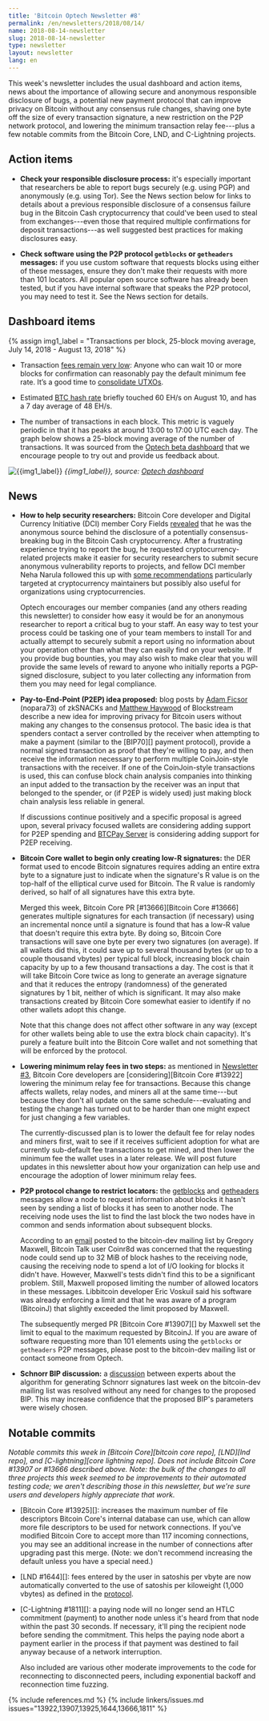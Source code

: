 ```yaml
---
title: 'Bitcoin Optech Newsletter #8'
permalink: /en/newsletters/2018/08/14/
name: 2018-08-14-newsletter
slug: 2018-08-14-newsletter
type: newsletter
layout: newsletter
lang: en
---
```

This week's newsletter includes the usual dashboard and action items,
news about the importance of allowing secure and anonymous responsible
disclosure of bugs, a potential new payment protocol that can improve
privacy on Bitcoin without any consensus rule changes, shaving one byte
off the size of every transaction signature, a new restriction on the P2P
network protocol, and lowering the minimum transaction relay fee---plus
a few notable commits from the Bitcoin Core, LND, and C-Lightning
projects.

## Action items

- **Check your responsible disclosure process:** it's especially
  important that researchers be able to report bugs securely (e.g. using
  PGP) and anonymously (e.g. using Tor).  See the News section below for
  links to details about a previous responsible disclosure of a consensus
  failure bug in the Bitcoin Cash cryptocurrency that could've been used
  to steal from exchanges---even those that required multiple
  confirmations for deposit transactions---as well suggested best
  practices for making disclosures easy.

- **Check software using the P2P protocol `getblocks` or `getheaders` messages:**
  if you use custom software that requests blocks using
  either of these messages, ensure they don't make their requests with
  more than 101 locators.  All popular open source software has already
  been tested, but if you have internal software that speaks the P2P
  protocol, you may need to test it.  See the News section for details.

## Dashboard items

{% assign img1_label = "Transactions per block, 25-block moving average, July 14, 2018 - August 13, 2018" %}

- Transaction [fees remain very low][fee metrics]: Anyone who can wait 10 or
more blocks for confirmation can reasonably pay the default minimum fee rate.
It’s a good time to [consolidate UTXOs][consolidate info].

- Estimated [BTC hash rate][btc hash rate] briefly touched 60 EH/s on August 10, and has a 7 day average of 48 EH/s.

- The number of transactions in each block. This metric is vaguely periodic in that it has peaks at around 13:00 to 17:00 UTC each
day. The graph below shows a 25-block moving average of the number of transactions. It was sourced from the
[Optech beta dashboard][periodic txn data] that we encourage people to try out and provide us feedback about.

![{{img1_label}}](/img/posts/transactions-spikes.png)
*{{img1_label}},
source: [Optech dashboard][periodic txn data]*

## News

- **How to help security researchers:** Bitcoin Core developer and Digital Currency Initiative (DCI) member Cory
  Fields [revealed][fields post] that he was the anonymous source behind
  the disclosure of a potentially consensus-breaking bug in the Bitcoin
  Cash cryptocurrency.  After a frustrating experience trying to report
  the bug, he requested cryptocurrency-related projects make it easier
  for security researchers to submit secure anonymous vulnerability
  reports to projects, and fellow DCI member Neha Narula followed this
  up with [some recommendations][narula recs] particularly targeted at
  cryptocurrency maintainers but possibly also useful for organizations
  using cryptocurrencies.

  Optech encourages our member companies (and any others reading this
  newsletter) to consider how easy it would be for an anonymous
  researcher to report a critical bug to your staff.  An easy way to
  test your process could be tasking one of your team members to
  install Tor and actually attempt to securely submit a report using
  no information about your operation other than what they can easily
  find on your website.  If you provide bug bounties, you may also
  wish to make clear that you will provide the same levels of reward
  to anyone who initially reports a PGP-signed disclosure, subject to
  you later collecting any information from them you may need for legal
  compliance.

- **Pay-to-End-Point (P2EP) idea proposed:** blog posts by [Adam
  Ficsor][nopara73 p2ep] (nopara73) of zkSNACKs and [Matthew
  Haywood][blockstream p2ep] of Blockstream describe a new idea for
  improving privacy for Bitcoin users without making any changes to the
  consensus protocol.  The basic idea is that spenders contact a server
  controlled by the receiver when attempting to make a payment (similar
  to the [BIP70][] payment protocol), provide a normal signed
  transaction as proof that they're willing to pay, and then receive the
  information necessary to perform multiple CoinJoin-style transactions
  with the receiver.  If one of the CoinJoin-style transactions is used,
  this can confuse block chain analysis companies into thinking an input
  added to the transaction by the receiver was an input that belonged to
  the spender, or (if P2EP is widely used) just making block chain
  analysis less reliable in general.

  If discussions continue positively and a specific proposal is agreed
  upon, several privacy focused wallets are considering adding support
  for P2EP spending and [BTCPay
  Server](https://github.com/btcpayserver/btcpayserver) is considering
  adding support for P2EP receiving.

- **Bitcoin Core wallet to begin only creating low-R signatures:**
  the DER format used to encode Bitcoin signatures
  requires adding an entire extra byte to a signature just to indicate
  when the signature's R value is on the top-half of
  the elliptical curve used for Bitcoin.  The R value is randomly
  derived, so half of all signatures have this extra byte.

  Merged this week, Bitcoin Core PR [#13666][Bitcoin Core #13666] generates multiple signatures for
  each transaction (if necessary) using an incremental nonce until a
  signature is found that has a low-R value that doesn't require this
  extra byte.  By doing so, Bitcoin Core transactions will save one
  byte per every two signatures (on average).  If all wallets did
  this, it could save up to several thousand bytes (or up to a couple
  thousand vbytes) per typical full block, increasing block chain
  capacity by up to a few thousand transactions a day.  The cost is
  that it will take Bitcoin Core twice as long to generate an average
  signature and that it reduces the entropy (randomness) of the
  generated signatures by 1 bit, neither of which is significant.  It
  may also make transactions created by Bitcoin Core somewhat easier
  to identify if no other wallets adopt this change.

  Note that this change does not affect other software in any way
  (except for other wallets being able to use the extra block chain
  capacity).  It's purely a feature built into the Bitcoin Core wallet
  and not something that will be enforced by the protocol.

- **Lowering minimum relay fees in two steps:** as mentioned in
  [Newsletter #3][news3 lower relay], Bitcoin Core developers are
  [considering][Bitcoin Core #13922] lowering the minimum relay fee for
  transactions.  Because this change affects wallets, relay nodes, and
  miners all at the same time---but because they don't all update on the
  same schedule---evaluating and testing the change has turned out to
  be harder than one might expect for just changing a few variables.

  The currently-discussed plan is to lower the default fee for relay
  nodes and miners first, wait to see if it receives sufficient
  adoption for what are currently sub-default fee transactions to
  get mined, and then lower the minimum fee the wallet uses in a later
  release.  We will post future updates in this newsletter about how
  your organization can help use and encourage the adoption of lower
  minimum relay fees.

- **P2P protocol change to restrict locators:** the [getblocks][p2p
  getblocks] and [getheaders][p2p getheaders] messages allow a node to
  request information about blocks it hasn't seen by sending a list of
  blocks it has seen to another node.  The receiving node uses the list
  to find the last block the two nodes have in common and sends
  information about subsequent blocks.

  According to an [email][bd locators] posted to the bitcoin-dev
  mailing list by Gregory Maxwell, Bitcoin Talk user Coinr8d was
  concerned that the requesting node could send up to 32 MiB of block
  hashes to the receiving node, causing the receiving node to spend a
  lot of I/O looking for blocks it didn't have.  However, Maxwell's
  tests didn't find this to be a significant problem.  Still, Maxwell
  proposed limiting the number of allowed locators in these messages.
  Libbitcoin developer Eric Voskuil said his software was already
  enforcing a limit and that he was aware of a program (BitcoinJ) that
  slightly exceeded the limit proposed by Maxwell.

  The subsequently merged PR [Bitcoin Core #13907][] by Maxwell set
  the limit to equal to the maximum requested by BitcoinJ.  If you are
  aware of software requesting more than 101 elements using the
  `getblocks` or `getheaders` P2P messages, please post to the
  bitcoin-dev mailing list or contact someone from Optech.

- **Schnorr BIP discussion:** a [discussion][schnorr discuss] between
  experts about the algorithm for generating Schnorr signatures last
  week on the bitcoin-dev mailing list was resolved without any need for
  changes to the proposed BIP.  This may increase confidence that the
  proposed BIP's parameters were wisely chosen.

## Notable commits

*Notable commits this week in [Bitcoin Core][bitcoin core repo], [LND][lnd
repo], and [C-lightning][core lightning repo].  Does not include Bitcoin Core
#13907 or #13666 described above.  Note: the bulk of the changes to all three
projects this week seemed to be improvements to their automated testing
code; we aren't describing those in this newsletter, but we're sure
users and developers highly appreciate that work.*

- [Bitcoin Core #13925][]: increases the maximum number of file
  descriptors Bitcoin Core's internal database can use, which can
  allow more file descriptors to be used for network connections.  If
  you've modified Bitcoin Core to accept more than 117 incoming
  connections, you may see an additional increase in the number of
  connections after upgrading past this merge.  (Note: we don't
  recommend increasing the default unless you have a special need.)

- [LND #1644][]: fees entered by the user in satoshis per vbyte are now
  automatically converted to the use of satoshis per kiloweight (1,000
  vbytes) as defined in the [protocol][BOLT2].

- [C-Lightning #1811][]: a paying node will no longer send an HTLC commitment
  (payment) to another node unless it's heard from that node within the
  past 30 seconds.  If necessary, it'll ping the recipient node before
  sending the commitment.  This helps the paying node abort a payment
  earlier in the process if that payment was destined to fail anyway
  because of a network interruption.

  Also included are various other moderate improvements to the code for
  reconnecting to disconnected peers, including exponential backoff and
  reconnection time fuzzing.

{% include references.md %}
{% include linkers/issues.md issues="13922,13907,13925,1644,13666,1811" %}

[news3 lower relay]: /en/newsletters/2018/07/10/#discussion-min-fee-discussion-about-minimum-relay-fee
[BOLT2]: https://github.com/lightningnetwork/lightning-rfc/blob/master/02-peer-protocol.md
[fields post]: https://medium.com/mit-media-lab-digital-currency-initiative/http-coryfields-com-cash-48a99b85aad4
[narula recs]: https://medium.com/mit-media-lab-digital-currency-initiative/reducing-the-risk-of-catastrophic-cryptocurrency-bugs-dcdd493c7569
[nopara73 p2ep]: https://medium.com/@nopara73/pay-to-endpoint-56eb05d3cac6
[blockstream p2ep]: https://blockstream.com/2018/08/08/improving-privacy-using-pay-to-endpoint.html
[p2p getblocks]: https://bitcoin.org/en/developer-reference#getblocks
[p2p getheaders]: https://bitcoin.org/en/developer-reference#getheaders
[bd locators]: https://gnusha.org/url/https://lists.linuxfoundation.org/pipermail/bitcoin-dev/2018-August/016285.html
[schnorr discuss]: https://gnusha.org/url/https://lists.linuxfoundation.org/pipermail/bitcoin-dev/2018-August/016278.html
[fee metrics]: https://statoshi.info/dashboard/db/fee-estimates
[consolidate info]: https://en.bitcoin.it/wiki/Techniques_to_reduce_transaction_fees#Consolidation
[btc hash rate]: https://fork.lol/pow/hashrate
[periodic txn data]: https://dashboard.bitcoinops.org/d/K7C9p0vmz/btc-number-of-txns-total-fee-per-block-volume?panelId=4&fullscreen&orgId=1
